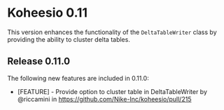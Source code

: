 # Koheesio 0.11

This version enhances the functionality of the `DeltaTableWriter` class by providing the ability to cluster delta tables.


## Release 0.11.0

The following new features are included in 0.11.0:
* [FEATURE] - Provide option to cluster table in DeltaTableWriter by @riccamini in https://github.com/Nike-Inc/koheesio/pull/215